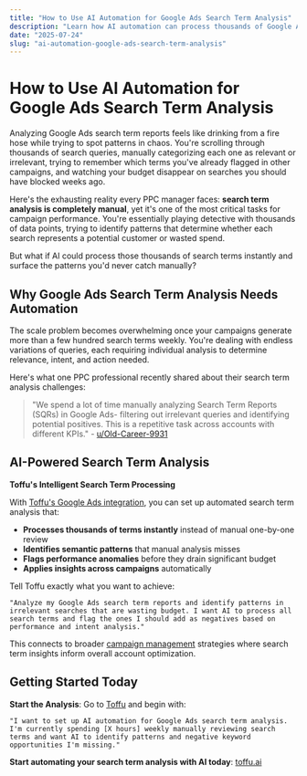 ```yaml
---
title: "How to Use AI Automation for Google Ads Search Term Analysis"
description: "Learn how AI automation can process thousands of Google Ads search terms instantly, identify wasteful patterns, and optimize campaigns faster than manual analysis."
date: "2025-07-24"
slug: "ai-automation-google-ads-search-term-analysis"
---
```


# How to Use AI Automation for Google Ads Search Term Analysis

Analyzing Google Ads search term reports feels like drinking from a fire hose while trying to spot patterns in chaos. You're scrolling through thousands of search queries, manually categorizing each one as relevant or irrelevant, trying to remember which terms you've already flagged in other campaigns, and watching your budget disappear on searches you should have blocked weeks ago.

Here's the exhausting reality every PPC manager faces: **search term analysis is completely manual**, yet it's one of the most critical tasks for campaign performance. You're essentially playing detective with thousands of data points, trying to identify patterns that determine whether each search represents a potential customer or wasted spend.

But what if AI could process those thousands of search terms instantly and surface the patterns you'd never catch manually?

## Why Google Ads Search Term Analysis Needs Automation

The scale problem becomes overwhelming once your campaigns generate more than a few hundred search terms weekly. You're dealing with endless variations of queries, each requiring individual analysis to determine relevance, intent, and action needed.

Here's what one PPC professional recently shared about their search term analysis challenges:

> "We spend a lot of time manually analyzing Search Term Reports (SQRs) in Google Ads- filtering out irrelevant queries and identifying potential positives. This is a repetitive task across accounts with different KPIs." - [u/Old-Career-9931](https://www.reddit.com/r/PPC/comments/1li82kx/looking_for_ai_solution_to_automate_search_term/)

## AI-Powered Search Term Analysis

**Toffu's Intelligent Search Term Processing**

With [Toffu's Google Ads integration](https://toffu.ai/tools/google_ads), you can set up automated search term analysis that:

- **Processes thousands of terms instantly** instead of manual one-by-one review
- **Identifies semantic patterns** that manual analysis misses
- **Flags performance anomalies** before they drain significant budget
- **Applies insights across campaigns** automatically

Tell Toffu exactly what you want to achieve:

```
"Analyze my Google Ads search term reports and identify patterns in irrelevant searches that are wasting budget. I want AI to process all search terms and flag the ones I should add as negatives based on performance and intent analysis."
```

This connects to broader [campaign management](https://toffu.ai/use-cases/campaign-management) strategies where search term insights inform overall account optimization.

## Getting Started Today

**Start the Analysis**: Go to [Toffu](https://toffu.ai/) and begin with:
```
"I want to set up AI automation for Google Ads search term analysis. I'm currently spending [X hours] weekly manually reviewing search terms and want AI to identify patterns and negative keyword opportunities I'm missing."
```

**Start automating your search term analysis with AI today**: [toffu.ai](https://toffu.ai/)